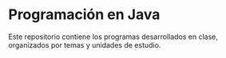# Programación en Java

Este repositorio contiene los programas desarrollados en clase, organizados por temas y unidades de estudio.
